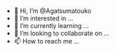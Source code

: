 - 👋 Hi, I’m @Agatsumatouko
- 👀 I’m interested in ...
- 🌱 I’m currently learning ...
- 💞️ I’m looking to collaborate on ...
- 📫 How to reach me ...

<!---
Agatsumatouko/Agatsumatouko is a ✨ special ✨ repository because its `README.md` (this file) appears on your GitHub profile.
You can click the Preview link to take a look at your changes.
--->

